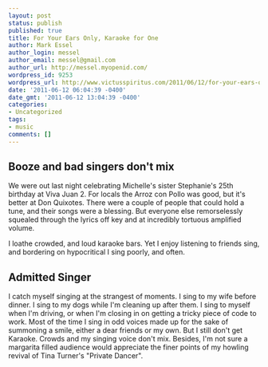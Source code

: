```yaml
---
layout: post
status: publish
published: true
title: For Your Ears Only, Karaoke for One
author: Mark Essel
author_login: messel
author_email: messel@gmail.com
author_url: http://messel.myopenid.com/
wordpress_id: 9253
wordpress_url: http://www.victusspiritus.com/2011/06/12/for-your-ears-only-karaoke-for-one/
date: '2011-06-12 06:04:39 -0400'
date_gmt: '2011-06-12 13:04:39 -0400'
categories:
- Uncategorized
tags:
- music
comments: []
---
```

<h2>Booze and bad singers don't mix</h2>
<p>We were out last night celebrating Michelle's sister Stephanie's 25th birthday at Viva Juan 2. For locals the Arroz con Pollo was good, but it's better at Don Quixotes. There were a couple of people that could hold a tune, and their songs were a blessing. But everyone else remorselessly squealed through the lyrics off key and at incredibly tortuous amplified volume.</p>
<p>I loathe crowded, and loud karaoke bars. Yet I enjoy listening to friends sing, and bordering on hypocritical I sing poorly, and often.</p>
<h2>Admitted Singer</h2>
<p>I catch myself singing at the strangest of moments. I sing to my wife before dinner. I sing to my dogs while I'm cleaning up after them. I sing to myself when I'm driving, or when I'm closing in on getting a tricky piece of code to work. Most of the time I sing in odd voices made up for the sake of summoning a smile, either a dear friends or my own. But I still don't get Karaoke. Crowds and my singing voice don't mix. Besides, I'm not sure a margarita filled audience would appreciate the finer points of my howling revival of Tina Turner's "Private Dancer".</p>
